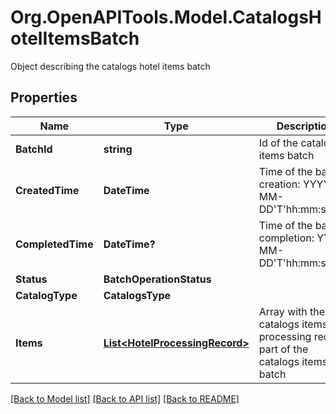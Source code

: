 # Org.OpenAPITools.Model.CatalogsHotelItemsBatch
Object describing the catalogs hotel items batch

## Properties

Name | Type | Description | Notes
------------ | ------------- | ------------- | -------------
**BatchId** | **string** | Id of the catalogs items batch | [optional] 
**CreatedTime** | **DateTime** | Time of the batch creation: YYYY-MM-DD&#39;T&#39;hh:mm:ssTZD | [optional] [readonly] 
**CompletedTime** | **DateTime?** | Time of the batch completion: YYYY-MM-DD&#39;T&#39;hh:mm:ssTZD | [optional] [readonly] 
**Status** | **BatchOperationStatus** |  | [optional] 
**CatalogType** | **CatalogsType** |  | 
**Items** | [**List&lt;HotelProcessingRecord&gt;**](HotelProcessingRecord.md) | Array with the catalogs items processing records part of the catalogs items batch | [optional] 

[[Back to Model list]](../README.md#documentation-for-models) [[Back to API list]](../README.md#documentation-for-api-endpoints) [[Back to README]](../README.md)

